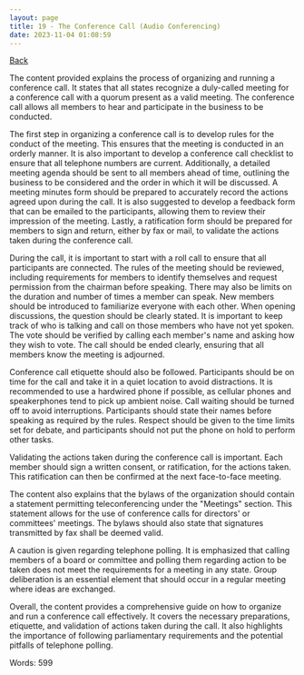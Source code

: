 ```yaml
---
layout: page
title: 19 - The Conference Call (Audio Conferencing)
date: 2023-11-04 01:08:59
---
```


[Back](./)


The content provided explains the process of organizing and running a conference call. It states that all states recognize a duly-called meeting for a conference call with a quorum present as a valid meeting. The conference call allows all members to hear and participate in the business to be conducted.

The first step in organizing a conference call is to develop rules for the conduct of the meeting. This ensures that the meeting is conducted in an orderly manner. It is also important to develop a conference call checklist to ensure that all telephone numbers are current. Additionally, a detailed meeting agenda should be sent to all members ahead of time, outlining the business to be considered and the order in which it will be discussed. A meeting minutes form should be prepared to accurately record the actions agreed upon during the call. It is also suggested to develop a feedback form that can be emailed to the participants, allowing them to review their impression of the meeting. Lastly, a ratification form should be prepared for members to sign and return, either by fax or mail, to validate the actions taken during the conference call.

During the call, it is important to start with a roll call to ensure that all participants are connected. The rules of the meeting should be reviewed, including requirements for members to identify themselves and request permission from the chairman before speaking. There may also be limits on the duration and number of times a member can speak. New members should be introduced to familiarize everyone with each other. When opening discussions, the question should be clearly stated. It is important to keep track of who is talking and call on those members who have not yet spoken. The vote should be verified by calling each member's name and asking how they wish to vote. The call should be ended clearly, ensuring that all members know the meeting is adjourned.

Conference call etiquette should also be followed. Participants should be on time for the call and take it in a quiet location to avoid distractions. It is recommended to use a hardwired phone if possible, as cellular phones and speakerphones tend to pick up ambient noise. Call waiting should be turned off to avoid interruptions. Participants should state their names before speaking as required by the rules. Respect should be given to the time limits set for debate, and participants should not put the phone on hold to perform other tasks.

Validating the actions taken during the conference call is important. Each member should sign a written consent, or ratification, for the actions taken. This ratification can then be confirmed at the next face-to-face meeting.

The content also explains that the bylaws of the organization should contain a statement permitting teleconferencing under the "Meetings" section. This statement allows for the use of conference calls for directors' or committees' meetings. The bylaws should also state that signatures transmitted by fax shall be deemed valid.

A caution is given regarding telephone polling. It is emphasized that calling members of a board or committee and polling them regarding action to be taken does not meet the requirements for a meeting in any state. Group deliberation is an essential element that should occur in a regular meeting where ideas are exchanged.

Overall, the content provides a comprehensive guide on how to organize and run a conference call effectively. It covers the necessary preparations, etiquette, and validation of actions taken during the call. It also highlights the importance of following parliamentary requirements and the potential pitfalls of telephone polling.

Words: 599
